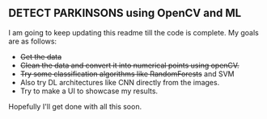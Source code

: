 ## DETECT PARKINSONS using OpenCV and ML

I am going to keep updating this readme till the code is complete. My goals are as follows:

- ~~Get the data~~
- ~~Clean the data and convert it into numerical points using openCV.~~
- ~~Try some classification algorithms like RandomForests~~ and SVM
- Also try DL architectures like CNN directly from the images. 
- Try to make a UI to showcase my results. 


Hopefully I'll get done with all this soon. 